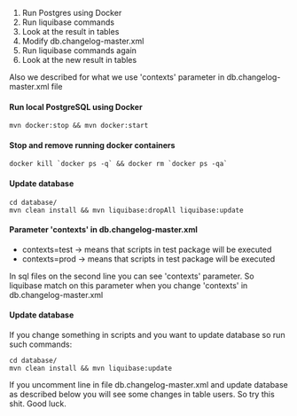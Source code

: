 1. Run Postgres using Docker
2. Run liquibase commands 
3. Look at the result in tables
4. Modify db.changelog-master.xml
5. Run liquibase commands again
6. Look at the new result in tables 

Also we described for what we use 'contexts' parameter in db.changelog-master.xml file


####  Run local PostgreSQL using Docker

```
mvn docker:stop && mvn docker:start
```

#### Stop and remove running docker containers

```
docker kill `docker ps -q` && docker rm `docker ps -qa`
```

#### Update database 

```
cd database/
mvn clean install && mvn liquibase:dropAll liquibase:update
```

#### Parameter 'contexts' in db.changelog-master.xml
- contexts=test -> means that scripts in test package will be executed
- contexts=prod -> means that scripts in test package will be executed 

In sql files on the second line you can see 'contexts' parameter.
So liquibase match on this parameter when you change 'contexts' in db.changelog-master.xml

#### Update database
If you change something in scripts and you want to update database so run such commands:  
```
cd database/
mvn clean install && mvn liquibase:update
```

If you uncomment line in file  db.changelog-master.xml
and update database as described below you will see some changes in table users.
So try this shit.
Good luck.

